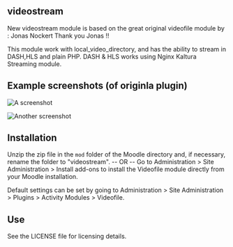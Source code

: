 videostream
---------
New videostream module is based on the great original videofile module by : Jonas Nockert <jonasnockert AT gmail>
Thank you Jonas !!

This module work with local_video_directory, and has the ability to stream in DASH,HLS and plain PHP.
DASH & HLS works using Nginx Kaltura Streaming module.

Example screenshots (of originla plugin)
----------------------------------------
![A screenshot](https://raw.github.com/lemonad/moodle-mod_videofile/master/pix/screenshot-1.png)

![Another screenshot](https://raw.github.com/lemonad/moodle-mod_videofile/master/pix/screenshot-2.png)

Installation
------------
Unzip the zip file in the `mod` folder of the Moodle directory and, if
necessary, rename the folder to "videostream".
-- OR --
Go to Administration > Site Administration > Install add-ons to install
the Videofile module directly from your Moodle installation.

Default settings can be set by going to Administration > Site
Administration > Plugins > Activity Modules > Videofile.

Use
---
See the LICENSE file for licensing details.
